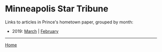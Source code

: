 # Minneapolis Star Tribune

Links to articles in Prince's hometown paper, grouped by month:

 - 2019: [March](./minneapolis-star-tribune-2019-03.md) | [February](./minneapolis-star-tribune-2019-02.md)

-----

[Home](../)
